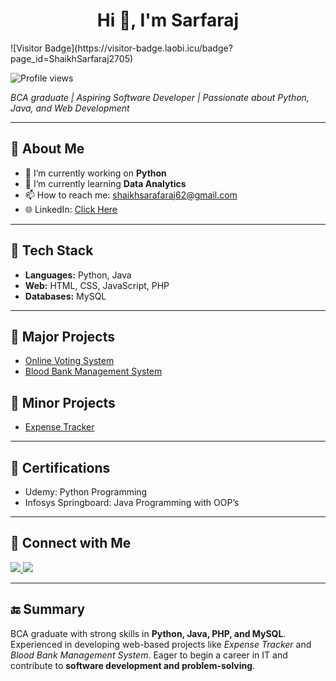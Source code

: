 <h1 align="center">Hi 👋, I'm Sarfaraj</h1>
![Visitor Badge](https://visitor-badge.laobi.icu/badge?page_id=ShaikhSarfaraj2705)

<p align="left">
  <img src="https://komarev.com/ghpvc/?username=ShaikhSarfaraj2705&label=Profile%20Views&color=0e75b6&style=flat" alt="Profile views" />
</p

<p align="center">
  <em>BCA graduate | Aspiring Software Developer | Passionate about Python, Java, and Web Development</em>
</p>

<hr/>

<h2>🚀 About Me</h2>
<ul>
  <li>🔭 I’m currently working on <b>Python</b></li>
  <li>🌱 I’m currently learning <b>Data Analytics</b></li>
  <li>📫 How to reach me: <a href="mailto:shaikhsarafaraj62@gmail.com">shaikhsarafaraj62@gmail.com</a></li>
  <li>🌐 LinkedIn: 
    <a href="https://www.linkedin.com/in/sarfaraj-shaikh-373387294" target="_blank">
      Click Here
    </a>
  </li>
</ul>

<hr/>

<h2>🔧 Tech Stack</h2>
<ul>
  <li><b>Languages:</b> Python, Java</li>
  <li><b>Web:</b> HTML, CSS, JavaScript, PHP</li>
  <li><b>Databases:</b> MySQL</li>
</ul>

<hr/>

<h2>📂 Major Projects</h2>
<ul>
  <li><a href="https://github.com/ShaikhSarfaraj2705/online_voting_system" target="_blank">Online Voting System</a></li>
  <li><a href="https://github.com/ShaikhSarfaraj2705/BBDMS-Project-PHP-V2.4" target="_blank">Blood Bank Management System</a></li>
</ul>

<h2>📂 Minor Projects</h2>
<ul>
  <li><a href="https://github.com/ShaikhSarfaraj2705/expense-tracker" target="_blank">Expense Tracker</a></li>
</ul>

<hr/>

<h2>📜 Certifications</h2>
<ul>
  <li>Udemy: Python Programming</li>
  <li>Infosys Springboard: Java Programming with OOP’s</li>
</ul>

<hr/>

<h2>🤝 Connect with Me</h2>
<p>
  <a href="mailto:shaikhsarafaraj62@gmail.com">
    <img src="https://img.shields.io/badge/Gmail-D14836?style=for-the-badge&logo=gmail&logoColor=white" />
  </a>
  <a href="https://www.linkedin.com/in/sarfaraj-shaikh-373387294" target="_blank">
    <img src="https://img.shields.io/badge/LinkedIn-0A66C2?style=for-the-badge&logo=linkedin&logoColor=white" />
  </a>
</p>

<hr/>

<h2>🔚 Summary</h2>
<p>
  BCA graduate with strong skills in <b>Python, Java, PHP, and MySQL</b>. Experienced in developing web-based projects like 
  <i>Expense Tracker</i> and <i>Blood Bank Management System</i>. Eager to begin a career in IT and contribute to 
  <b>software development and problem-solving</b>.
</p>
